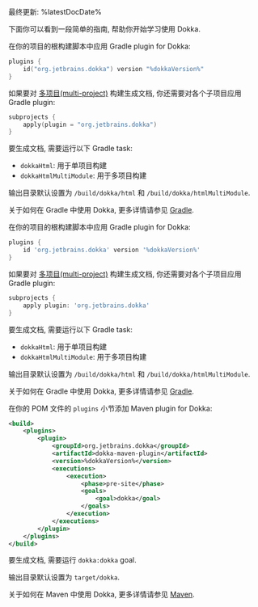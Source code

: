 [//]: # (title: Dokka 入门)

最终更新: %latestDocDate%

下面你可以看到一段简单的指南, 帮助你开始学习使用 Dokka.

<tabs group="build-script">
<tab title="Gradle Kotlin DSL" group-key="kotlin">

在你的项目的根构建脚本中应用 Gradle plugin for Dokka:

```kotlin
plugins {
    id("org.jetbrains.dokka") version "%dokkaVersion%"
}
```

如果要对
[多项目(multi-project)](https://docs.gradle.org/current/userguide/multi_project_builds.html)
构建生成文档, 你还需要对各个子项目应用 Gradle plugin:

```kotlin
subprojects {
    apply(plugin = "org.jetbrains.dokka")
}
```

要生成文档, 需要运行以下 Gradle task:

* `dokkaHtml`: 用于单项目构建
* `dokkaHtmlMultiModule`: 用于多项目构建

输出目录默认设置为 `/build/dokka/html` 和 `/build/dokka/htmlMultiModule`.

关于如何在 Gradle 中使用 Dokka, 更多详情请参见 [Gradle](dokka-gradle.md).

</tab>
<tab title="Gradle Groovy DSL" group-key="groovy">

在你的项目的根构建脚本中应用 Gradle plugin for Dokka:

```groovy
plugins {
    id 'org.jetbrains.dokka' version '%dokkaVersion%'
}
```

如果要对
[多项目(multi-project)](https://docs.gradle.org/current/userguide/multi_project_builds.html)
构建生成文档, 你还需要对各个子项目应用 Gradle plugin:

```groovy
subprojects {
    apply plugin: 'org.jetbrains.dokka'
}
```

要生成文档, 需要运行以下 Gradle task:

* `dokkaHtml`: 用于单项目构建
* `dokkaHtmlMultiModule`: 用于多项目构建

输出目录默认设置为 `/build/dokka/html` 和 `/build/dokka/htmlMultiModule`.

关于如何在 Gradle 中使用 Dokka, 更多详情请参见 [Gradle](dokka-gradle.md).

</tab>
<tab title="Maven" group-key="mvn">

在你的 POM 文件的 `plugins` 小节添加 Maven plugin for Dokka:

```xml
<build>
    <plugins>
        <plugin>
            <groupId>org.jetbrains.dokka</groupId>
            <artifactId>dokka-maven-plugin</artifactId>
            <version>%dokkaVersion%</version>
            <executions>
                <execution>
                    <phase>pre-site</phase>
                    <goals>
                        <goal>dokka</goal>
                    </goals>
                </execution>
            </executions>
        </plugin>
    </plugins>
</build>
```

要生成文档, 需要运行 `dokka:dokka` goal.

输出目录默认设置为 `target/dokka`.

关于如何在 Maven 中使用 Dokka, 更多详情请参见 [Maven](dokka-maven.md).

</tab>
</tabs>
